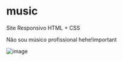 # music
Site Responsivo HTML + CSS

Não sou músico profissional hehe!important

![image](https://user-images.githubusercontent.com/62188195/134247163-c78c729d-ff8e-41fc-b96d-10e8dd2e1b33.png)
